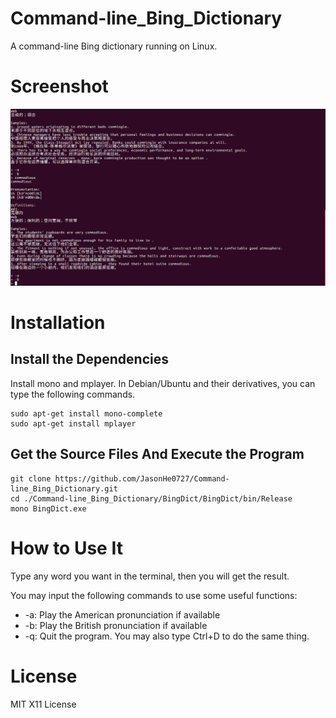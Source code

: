 # Command-line_Bing_Dictionary
A command-line Bing dictionary running on Linux.

# Screenshot
![image](https://github.com/JasonHe0727/Command-line_Bing_Dictionary/blob/master/Screenshot.png)
# Installation
## Install the Dependencies
Install mono and mplayer. In Debian/Ubuntu and their derivatives, you can type the following commands.

```
sudo apt-get install mono-complete
sudo apt-get install mplayer
```

## Get the Source Files And Execute the Program

```
git clone https://github.com/JasonHe0727/Command-line_Bing_Dictionary.git
cd ./Command-line_Bing_Dictionary/BingDict/BingDict/bin/Release
mono BingDict.exe
```

# How to Use It
Type any word you want in the terminal, then you will get the result.

You may input the following commands to use some useful functions:
- -a: Play the American pronunciation if available
- -b: Play the British pronunciation if available
- -q: Quit the program. You may also type Ctrl+D to do the same thing.

# License
MIT X11 License 
